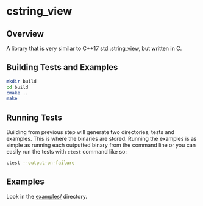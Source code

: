 # cstring_view

## Overview

A library that is very similar to C++17 std::string_view, but written in C.

## Building Tests and Examples
```bash
mkdir build
cd build
cmake ..
make
```

## Running Tests
Building from previous step will generate two directories, tests and examples. This is where the binaries are stored. Running the examples is as simple as running each outputted binary from the command line or you can easily run the tests with `ctest` command like so:
```bash
ctest --output-on-failure
```


## Examples
Look in the [examples/](examples) directory.

